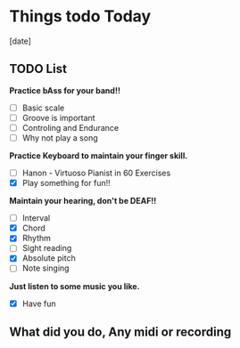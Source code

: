 # Things todo Today

[date]

## TODO List

__Practice bAss for your band!!__

- [ ] Basic scale
- [ ] Groove is important
- [ ] Controling and Endurance
- [ ] Why not play a song  

__Practice Keyboard to maintain your finger skill.__

- [ ] Hanon - Virtuoso Pianist in 60 Exercises
- [x] Play something for fun!!  

__Maintain your hearing, don't be DEAF!!__

- [ ] Interval
- [x] Chord
- [x] Rhythm
- [ ] Sight reading
- [x] Absolute pitch
- [ ] Note singing  

__Just listen to some music you like.__

- [x] Have fun  

## What did you do, Any midi or recording
